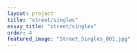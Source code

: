 ```yaml
---
layout: project
title: "street/singles"
essay_title: "street/singles"
order: 4
featured_image: "Street_Singles_001.jpg"
---
```


